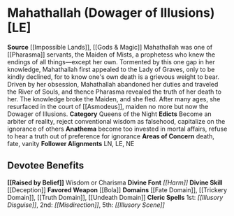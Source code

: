 ﻿---
ability:
- Wisdom
- Charisma
ability_boost:
- Wisdom
- Charisma
alignment: LE
deity:
- '[[DATABASE/deity/Mahathallah|Mahathallah]]'
deity_category: Queens of the Night
divine_font: Harm
domain:
- '[[DATABASE/domain/Fate Domain|Fate]]'
- '[[DATABASE/domain/Trickery Domain|Trickery]]'
- '[[DATABASE/domain/Truth Domain|Truth]]'
- '[[DATABASE/domain/Undeath Domain|Undeath]]'
favored_weapon: '[[DATABASE/weapon/Bola|Bola]]'
follower_alignment:
- LN
- LE
- NE
id: '170'
name: Mahathallah
rarity: Common
skill:
- '[[DATABASE/skill/Deception|Deception]]'
source: '[[DATABASE/source/Impossible Lands|Impossible Lands]]'
trait: null
type: Deity

---
# Mahathallah (Dowager of Illusions) [LE]

**Source** [[Impossible Lands]], [[Gods & Magic]] 
Mahathallah was one of [[Pharasma]] servants, the Maiden of Mists, a prophetess who knew the endings of all things—except her own. Tormented by this one gap in her knowledge, Mahathallah first appealed to the Lady of Graves, only to be kindly declined, for to know one's own death is a grievous weight to bear. Driven by her obsession, Mahathallah abandoned her duties and traveled the River of Souls, and thence Pharasma revealed the truth of her death to her. The knowledge broke the Maiden, and she fled. After many ages, she resurfaced in the court of [[Asmodeus]], maiden no more but now the Dowager of Illusions.
**Category** Queens of the Night
**Edicts** Become an arbiter of reality, reject conventional wisdom as falsehood, capitalize on the ignorance of others
**Anathema** become too invested in mortal affairs, refuse to hear a truth out of preference for ignorance
**Areas of Concern** death, fate, vanity
**Follower Alignments** LN, LE, NE

## Devotee Benefits

**[[Raised by Belief]]** Wisdom or Charisma
**Divine Font** _[[Harm]]_
**Divine Skill** [[Deception]]
**Favored Weapon** [[Bola]]
**Domains** [[Fate Domain]], [[Trickery Domain]], [[Truth Domain]], [[Undeath Domain]]
**Cleric Spells** 1st: _[[Illusory Disguise]]_, 2nd: _[[Misdirection]]_, 5th: _[[Illusory Scene]]_